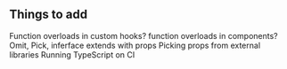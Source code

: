 ## Things to add

Function overloads in custom hooks?
function overloads in components?
Omit, Pick, inferface extends with props
Picking props from external libraries
Running TypeScript on CI
